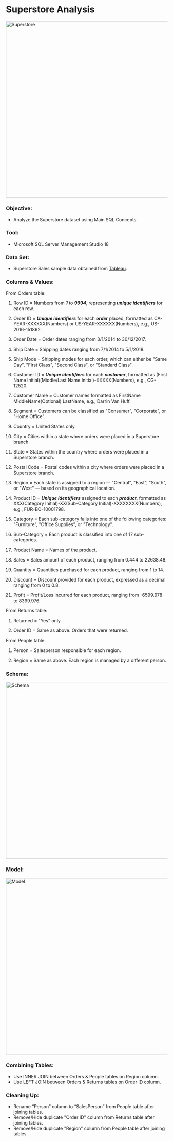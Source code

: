 # Superstore Analysis

<img src="https://github.com/Jagadish940112/Portfolio-Projects/assets/116116336/a457a77a-e947-4284-bc29-e523576b69d5" alt="Superstore" width="1100" height="550">

### Objective:
- Analyze the Superstore dataset using Main SQL Concepts.

### Tool:
- Microsoft SQL Server Management Studio 18

### Data Set:
- Superstore Sales sample data obtained from [Tableau](https://public.tableau.com/app/learn/sample-data).

### Columns & Values:
From Orders table:
1. Row ID = Numbers from ***1*** to ***9994***, representing ***unique identifiers*** for each row.

2. Order ID = ***Unique identifiers*** for each ***order*** placed, formatted as CA-YEAR-XXXXXX(Numbers) or US-YEAR-XXXXXX(Numbers), e.g., US-2016-151862.

3. Order Date = Order dates ranging from 3/1/2014 to 30/12/2017.

4. Ship Date = Shipping dates ranging from 7/1/2014 to 5/1/2018.

5. Ship Mode = Shipping modes for each order, which can either be "Same Day", "First Class", "Second Class", or "Standard Class".

6. Customer ID = ***Unique identifiers*** for each ***customer***, formatted as (First Name Initial)(Middle/Last Name Initial)-XXXXX(Numbers), e.g., CG-12520.

7. Customer Name = Customer names formatted as FirstName MiddleName(Optional) LastName, e.g., Darrin Van Huff.

8. Segment = Customers can be classified as "Consumer", "Corporate", or "Home Office".

9. Country = United States only.

10. City = Cities within a state where orders were placed in a Superstore branch.

11. State = States within the country where orders were placed in a Superstore branch.

12. Postal Code = Postal codes within a city where orders were placed in a Superstore branch.

13. Region = Each state is assigned to a region — "Central", "East", "South", or "West" — based on its geographical location.

14. Product ID = ***Unique identifiers*** assigned to each ***product***, formatted as XXX(Category Initial)-XX(Sub-Category Initial)-XXXXXXXX(Numbers), e.g., FUR-BO-10001798.

15. Category = Each sub-category falls into one of the following categories: "Furniture", "Office Supplies", or "Technology".

16. Sub-Category = Each product is classified into one of 17 sub-categories.

17. Product Name = Names of the product.

18. Sales = Sales amount of each product, ranging from 0.444 to 22638.48.

19. Quantity = Quantities purchased for each product, ranging from 1 to 14.

20. Discount = Discount provided for each product, expressed as a decimal ranging from 0 to 0.8.

21. Profit = Profit/Loss incurred for each product, ranging from -6599.978 to 8399.976.

From Returns table:
1. Returned = "Yes" only.

2. Order ID = Same as above. Orders that were returned.

From People table:
1. Person = Salesperson responsible for each region.

2. Region = Same as above. Each region is managed by a different person.

### Schema:
<img src="https://github.com/Jagadish940112/Portfolio-Projects/assets/116116336/04f96f29-ea7c-4d93-ac3d-fc1247b28de2" alt="Schema" width="1100" height="550">

### Model:
<img src="https://github.com/Jagadish940112/Portfolio-Projects/assets/116116336/614ac0ab-a636-44a1-94a1-d69f2c32cd15" alt="Model" width="1100" height="550">

### Combining Tables:
- Use INNER JOIN between Orders & People tables on Region column.
- Use LEFT JOIN between Orders & Returns tables on Order ID column.

### Cleaning Up:
- Rename “Person” column to “SalesPerson” from People table after joining tables.
- Remove/Hide duplicate "Order ID" column from Returns table after joining tables.
- Remove/Hide duplicate "Region" column from People table after joining tables.
